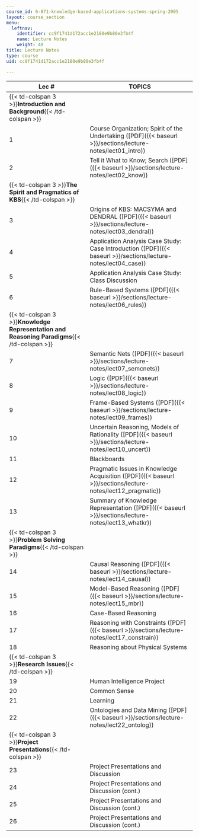 ```yaml
---
course_id: 6-871-knowledge-based-applications-systems-spring-2005
layout: course_section
menu:
  leftnav:
    identifier: cc9f1741d172acc1e2180e9b80e3fb4f
    name: Lecture Notes
    weight: 40
title: Lecture Notes
type: course
uid: cc9f1741d172acc1e2180e9b80e3fb4f

---
```


| Lec # | TOPICS |
| --- | --- |
| {{< td-colspan 3 >}}**Introduction and Background**{{< /td-colspan >}} |||
| 1 | Course Organization; Spirit of the Undertaking ([PDF]({{< baseurl >}}/sections/lecture-notes/lect01_intro)) |
| 2 | Tell it What to Know; Search ([PDF]({{< baseurl >}}/sections/lecture-notes/lect02_know)) |
| {{< td-colspan 3 >}}**The Spirit and Pragmatics of KBS**{{< /td-colspan >}} |||
| 3 | Origins of KBS: MACSYMA and DENDRAL ([PDF]({{< baseurl >}}/sections/lecture-notes/lect03_dendral)) |
| 4 | Application Analysis Case Study: Case Introduction ([PDF]({{< baseurl >}}/sections/lecture-notes/lect04_case)) |
| 5 | Application Analysis Case Study: Class Discussion |
| 6 | Rule-Based Systems ([PDF]({{< baseurl >}}/sections/lecture-notes/lect06_rules)) |
| {{< td-colspan 3 >}}**Knowledge Representation and Reasoning Paradigms**{{< /td-colspan >}} |||
| 7 | Semantic Nets ([PDF]({{< baseurl >}}/sections/lecture-notes/lect07_semcnets)) |
| 8 | Logic ([PDF]({{< baseurl >}}/sections/lecture-notes/lect08_logic)) |
| 9 | Frame-Based Systems ([PDF]({{< baseurl >}}/sections/lecture-notes/lect09_frames)) |
| 10 | Uncertain Reasoning, Models of Rationality ([PDF]({{< baseurl >}}/sections/lecture-notes/lect10_uncert)) |
| 11 | Blackboards |
| 12 | Pragmatic Issues in Knowledge Acquisition ([PDF]({{< baseurl >}}/sections/lecture-notes/lect12_pragmatic)) |
| 13 | Summary of Knowledge Representation ([PDF]({{< baseurl >}}/sections/lecture-notes/lect13_whatkr)) |
| {{< td-colspan 3 >}}**Problem Solving Paradigms**{{< /td-colspan >}} |||
| 14 | Causal Reasoning ([PDF]({{< baseurl >}}/sections/lecture-notes/lect14_causal)) |
| 15 | Model-Based Reasoning ([PDF]({{< baseurl >}}/sections/lecture-notes/lect15_mbr)) |
| 16 | Case-Based Reasoning |
| 17 | Reasoning with Constraints ([PDF]({{< baseurl >}}/sections/lecture-notes/lect17_constrain)) |
| 18 | Reasoning about Physical Systems |
| {{< td-colspan 3 >}}**Research Issues**{{< /td-colspan >}} |||
| 19 | Human Intelligence Project |
| 20 | Common Sense |
| 21 | Learning |
| 22 | Ontologies and Data Mining ([PDF]({{< baseurl >}}/sections/lecture-notes/lect22_ontolog)) |
| {{< td-colspan 3 >}}**Project Presentations**{{< /td-colspan >}} |||
| 23 | Project Presentations and Discussion |
| 24 | Project Presentations and Discussion (cont.) |
| 25 | Project Presentations and Discussion (cont.) |
| 26 | Project Presentations and Discussion (cont.)